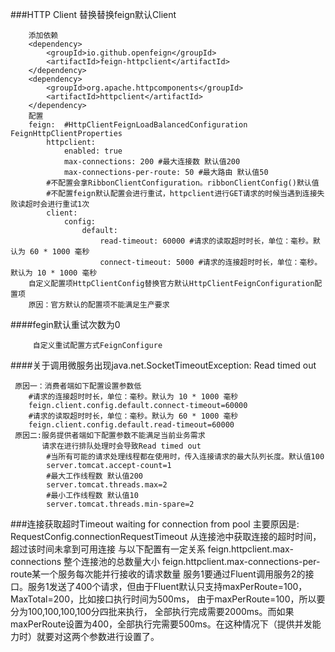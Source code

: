 ###HTTP Client 替换替换feign默认Client
    
        添加依赖
        <dependency>
            <groupId>io.github.openfeign</groupId>
            <artifactId>feign-httpclient</artifactId>
        </dependency>
        <dependency>
            <groupId>org.apache.httpcomponents</groupId>
            <artifactId>httpclient</artifactId>
        </dependency>
        配置
        feign:  #HttpClientFeignLoadBalancedConfiguration FeignHttpClientProperties
            httpclient:
                enabled: true
                max-connections: 200 #最大连接数 默认值200
                max-connections-per-route: 50 #最大路由 默认值50
            #不配置会拿RibbonClientConfiguration。ribbonClientConfig()默认值
            #不配置feign默认配置会进行重试，httpclient进行GET请求的时候当遇到连接失败读超时会进行重试1次
            client:
                config:
                    default:
                        read-timeout: 60000 #请求的读取超时时长，单位：毫秒。默认为 60 * 1000 毫秒
                        connect-timeout: 5000 #请求的连接超时时长，单位：毫秒。默认为 10 * 1000 毫秒
        自定义配置项HttpClientConfig替换官方默认HttpClientFeignConfiguration配置项
        原因：官方默认的配置项不能满足生产要求
####fegin默认重试次数为0
       
         自定义重试配置方式FeignConfigure

####关于调用微服务出现java.net.SocketTimeoutException: Read timed out

     原因一：消费者端如下配置设置参数低
        #请求的连接超时时长，单位：毫秒。默认为 10 * 1000 毫秒
        feign.client.config.default.connect-timeout=60000
        #请求的读取超时时长，单位：毫秒。默认为 60 * 1000 毫秒
        feign.client.config.default.read-timeout=60000
     原因二:服务提供者端如下配置参数不能满足当前业务需求
           请求在进行排队处理时会导致Read timed out
            #当所有可能的请求处理线程都在使用时，传入连接请求的最大队列长度。默认值100
            server.tomcat.accept-count=1
            #最大工作线程数 默认值200
            server.tomcat.threads.max=2
            #最小工作线程数 默认值10
            server.tomcat.threads.min-spare=2


###连接获取超时Timeout waiting for connection from pool
         主要原因是:
          RequestConfig.connectionRequestTimeout 从连接池中获取连接的超时时间，超过该时间未拿到可用连接
         与以下配置有一定关系
         feign.httpclient.max-connections  整个连接池的总数量大小
         feign.httpclient.max-connections-per-route某一个服务每次能并行接收的请求数量
        服务1要通过Fluent调用服务2的接口。服务1发送了400个请求，但由于Fluent默认只支持maxPerRoute=100，MaxTotal=200，比如接口执行时间为500ms，
        由于maxPerRoute=100，所以要分为100,100,100,100分四批来执行，
        全部执行完成需要2000ms。而如果maxPerRoute设置为400，全部执行完需要500ms。在这种情况下（提供并发能力时）就要对这两个参数进行设置了。